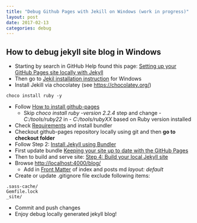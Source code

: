 ```yaml
---
title: "Debug Github Pages with Jekill on Windows (work in progress)"
layout: post
date: 2017-02-13
categories: debug
---
```


## How to debug jekyll site blog in Windows

* Starting by search in GitHub Help found this page: [Setting up your GitHub Pages site locally with Jekyll](https://help.github.com/articles/setting-up-your-github-pages-site-locally-with-jekyll/#platform-windows)
* Then go to [Jekil installation instruction](http://jekyllrb.com/docs/windows/#installation) for Windows
* Install Jekill via chocolatey (see https://chocolatey.org/)

```
choco install ruby -y
```

* Follow [How to install github-pages](http://jekyllrb.com/docs/windows/#how-to-install-github-pages)
  * Skip *choco install ruby -version 2.2.4* step and change *- C:/tools/ruby22* in - *C:/tools/rubyXX* based on Ruby version installed
* Check [Requirements](https://help.github.com/articles/setting-up-your-github-pages-site-locally-with-jekyll/#requirements) and install bundler
* Checkout github-pages repository locally using git and then **go to checkout folder**
* Follow Step 2: [Install Jekyll using Bundler](https://help.github.com/articles/setting-up-your-github-pages-site-locally-with-jekyll/#step-2-install-jekyll-using-bundler)
* First update bundle [Keeping your site up to date with the GitHub Pages](https://help.github.com/articles/setting-up-your-github-pages-site-locally-with-jekyll/#keeping-your-site-up-to-date-with-the-github-pages-gem)
* Then to build and serve site: [Step 4: Build your local Jekyll site](https://help.github.com/articles/setting-up-your-github-pages-site-locally-with-jekyll/#step-4-build-your-local-jekyll-site)
* Browse [http://localhost:4000/blog/](http://localhost:4000/blog/)
  * Add in [Front Matter](https://jekyllrb.com/docs/frontmatter/) of index and posts md _layout: default_
* Create or update .gitignore file exclude following items:

```
.sass-cache/
Gemfile.lock
_site/
```

* Commit and push changes
* Enjoy debug locally generated jekyll blog!
